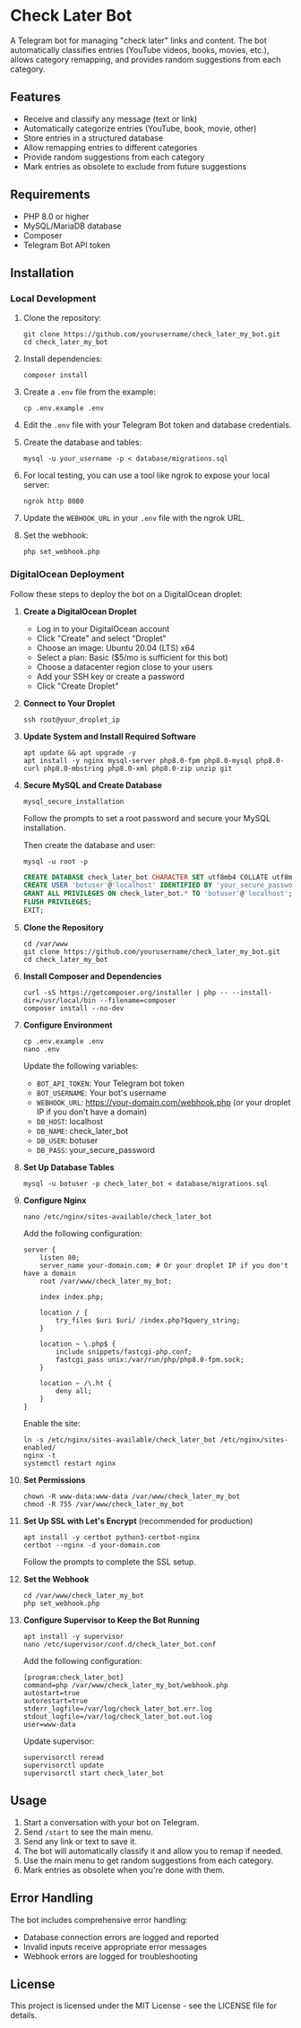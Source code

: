 # Check Later Bot

A Telegram bot for managing "check later" links and content. The bot automatically classifies entries (YouTube videos, books, movies, etc.), allows category remapping, and provides random suggestions from each category.

## Features

- Receive and classify any message (text or link)
- Automatically categorize entries (YouTube, book, movie, other)
- Store entries in a structured database
- Allow remapping entries to different categories
- Provide random suggestions from each category
- Mark entries as obsolete to exclude from future suggestions

## Requirements

- PHP 8.0 or higher
- MySQL/MariaDB database
- Composer
- Telegram Bot API token

## Installation

### Local Development

1. Clone the repository:
   ```
   git clone https://github.com/yourusername/check_later_my_bot.git
   cd check_later_my_bot
   ```

2. Install dependencies:
   ```
   composer install
   ```

3. Create a `.env` file from the example:
   ```
   cp .env.example .env
   ```

4. Edit the `.env` file with your Telegram Bot token and database credentials.

5. Create the database and tables:
   ```
   mysql -u your_username -p < database/migrations.sql
   ```

6. For local testing, you can use a tool like ngrok to expose your local server:
   ```
   ngrok http 8080
   ```

7. Update the `WEBHOOK_URL` in your `.env` file with the ngrok URL.

8. Set the webhook:
   ```
   php set_webhook.php
   ```

### DigitalOcean Deployment

Follow these steps to deploy the bot on a DigitalOcean droplet:

1. **Create a DigitalOcean Droplet**

   - Log in to your DigitalOcean account
   - Click "Create" and select "Droplet"
   - Choose an image: Ubuntu 20.04 (LTS) x64
   - Select a plan: Basic ($5/mo is sufficient for this bot)
   - Choose a datacenter region close to your users
   - Add your SSH key or create a password
   - Click "Create Droplet"

2. **Connect to Your Droplet**

   ```
   ssh root@your_droplet_ip
   ```

3. **Update System and Install Required Software**

   ```
   apt update && apt upgrade -y
   apt install -y nginx mysql-server php8.0-fpm php8.0-mysql php8.0-curl php8.0-mbstring php8.0-xml php8.0-zip unzip git
   ```

4. **Secure MySQL and Create Database**

   ```
   mysql_secure_installation
   ```

   Follow the prompts to set a root password and secure your MySQL installation.

   Then create the database and user:

   ```
   mysql -u root -p
   ```

   ```sql
   CREATE DATABASE check_later_bot CHARACTER SET utf8mb4 COLLATE utf8mb4_unicode_ci;
   CREATE USER 'botuser'@'localhost' IDENTIFIED BY 'your_secure_password';
   GRANT ALL PRIVILEGES ON check_later_bot.* TO 'botuser'@'localhost';
   FLUSH PRIVILEGES;
   EXIT;
   ```

5. **Clone the Repository**

   ```
   cd /var/www
   git clone https://github.com/yourusername/check_later_my_bot.git
   cd check_later_my_bot
   ```

6. **Install Composer and Dependencies**

   ```
   curl -sS https://getcomposer.org/installer | php -- --install-dir=/usr/local/bin --filename=composer
   composer install --no-dev
   ```

7. **Configure Environment**

   ```
   cp .env.example .env
   nano .env
   ```

   Update the following variables:
   - `BOT_API_TOKEN`: Your Telegram bot token
   - `BOT_USERNAME`: Your bot's username
   - `WEBHOOK_URL`: https://your-domain.com/webhook.php (or your droplet IP if you don't have a domain)
   - `DB_HOST`: localhost
   - `DB_NAME`: check_later_bot
   - `DB_USER`: botuser
   - `DB_PASS`: your_secure_password

8. **Set Up Database Tables**

   ```
   mysql -u botuser -p check_later_bot < database/migrations.sql
   ```

9. **Configure Nginx**

   ```
   nano /etc/nginx/sites-available/check_later_bot
   ```

   Add the following configuration:

   ```
   server {
       listen 80;
       server_name your-domain.com; # Or your droplet IP if you don't have a domain
       root /var/www/check_later_my_bot;

       index index.php;

       location / {
           try_files $uri $uri/ /index.php?$query_string;
       }

       location ~ \.php$ {
           include snippets/fastcgi-php.conf;
           fastcgi_pass unix:/var/run/php/php8.0-fpm.sock;
       }

       location ~ /\.ht {
           deny all;
       }
   }
   ```

   Enable the site:

   ```
   ln -s /etc/nginx/sites-available/check_later_bot /etc/nginx/sites-enabled/
   nginx -t
   systemctl restart nginx
   ```

10. **Set Permissions**

    ```
    chown -R www-data:www-data /var/www/check_later_my_bot
    chmod -R 755 /var/www/check_later_my_bot
    ```

11. **Set Up SSL with Let's Encrypt** (recommended for production)

    ```
    apt install -y certbot python3-certbot-nginx
    certbot --nginx -d your-domain.com
    ```

    Follow the prompts to complete the SSL setup.

12. **Set the Webhook**

    ```
    cd /var/www/check_later_my_bot
    php set_webhook.php
    ```

13. **Configure Supervisor to Keep the Bot Running**

    ```
    apt install -y supervisor
    nano /etc/supervisor/conf.d/check_later_bot.conf
    ```

    Add the following configuration:

    ```
    [program:check_later_bot]
    command=php /var/www/check_later_my_bot/webhook.php
    autostart=true
    autorestart=true
    stderr_logfile=/var/log/check_later_bot.err.log
    stdout_logfile=/var/log/check_later_bot.out.log
    user=www-data
    ```

    Update supervisor:

    ```
    supervisorctl reread
    supervisorctl update
    supervisorctl start check_later_bot
    ```

## Usage

1. Start a conversation with your bot on Telegram.
2. Send `/start` to see the main menu.
3. Send any link or text to save it.
4. The bot will automatically classify it and allow you to remap if needed.
5. Use the main menu to get random suggestions from each category.
6. Mark entries as obsolete when you're done with them.

## Error Handling

The bot includes comprehensive error handling:
- Database connection errors are logged and reported
- Invalid inputs receive appropriate error messages
- Webhook errors are logged for troubleshooting

## License

This project is licensed under the MIT License - see the LICENSE file for details.